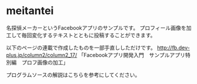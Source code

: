meitantei
=========
名探偵メーカーというFacebookアプリのサンプルです。
プロフィール画像を加工して毎回変化するテキストとともに投稿することができます。

以下のページの連載で作成したものを一部手直ししただけです。
http://fb.dev-plus.jp/column2/column2_17/
「Facebookアプリ開発入門　サンプルアプリ特別編　プロフ画像の加工」

プログラムソースの解説はこちらを参考にしてください。
